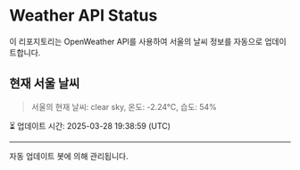 
# Weather API Status

이 리포지토리는 OpenWeather API를 사용하여 서울의 날씨 정보를 자동으로 업데이트합니다.

## 현재 서울 날씨
> 서울의 현재 날씨: clear sky, 온도: -2.24°C, 습도: 54%

⏳ 업데이트 시간: 2025-03-28 19:38:59 (UTC)

---
자동 업데이트 봇에 의해 관리됩니다.
